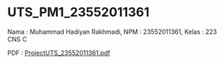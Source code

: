 # UTS_PM1_23552011361
Nama : Muhammad Hadiyan Rakhmadi, 
NPM : 23552011361, 
Kelas : 223 CNS C

PDF : [ProjectUTS_23552011361.pdf](https://github.com/user-attachments/files/19930672/ProjectUTS_23552011361.pdf)



